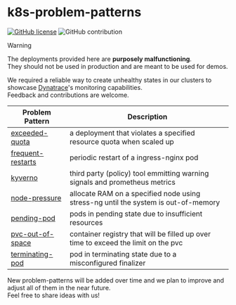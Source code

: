 # k8s-problem-patterns
[![GitHub license](https://img.shields.io/github/license/kubernetes/ingress-nginx.svg)](https://github.com/Dynatrace/k8s-problem-patterns/blob/main/LICENSE)
![GitHub contribution](https://img.shields.io/badge/contributions-welcome-orange.svg)

> [!WARNING]
> The deployments provided here are **purposely malfunctioning**.\
> They should not be used in production and are meant to be used for demos.

We required a reliable way to create unhealthy states in our clusters to showcase [Dynatrace](https://www.dynatrace.com)'s monitoring capabilities.\
Feedback and contributions are welcome.

| Problem Pattern                                  | Description                                                                        |
|--------------------------------------------------|------------------------------------------------------------------------------------|
| [exceeded-quota](exceeded-quota/README.md)       | a deployment that violates a specified resource quota when scaled up               |
| [frequent-restarts](frequent-restarts/README.md) | periodic restart of a ingress-nginx pod                                            |
| [kyverno](kyverno/README.md)           | third party (policy) tool emmitting warning signals and prometheus metrics         |
| [node-pressure](node-pressure/README.md)         | allocate RAM on a specified node using stress-ng until the system is out-of-memory |
| [pending-pod](pending-pod/README.md)             | pods in pending state due to insufficient resources                                |
| [pvc-out-of-space](pvc-out-of-space/README.md)   | container registry that will be filled up over time to exceed the limit on the pvc |
| [terminating-pod](terminating-pod/README.md)     | pod in terminating state due to a misconfigured finalizer                          |

New problem-patterns will be added over time and we plan to improve and adjust all of them in the near future.\
Feel free to share ideas with us!
